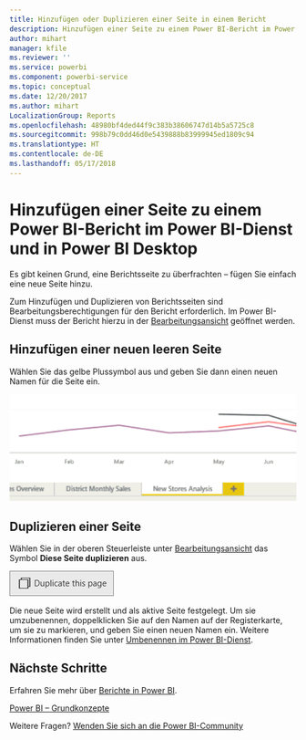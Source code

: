 ```yaml
---
title: Hinzufügen oder Duplizieren einer Seite in einem Bericht
description: Hinzufügen einer Seite zu einem Power BI-Bericht im Power BI-Dienst und in Power BI Desktop
author: mihart
manager: kfile
ms.reviewer: ''
ms.service: powerbi
ms.component: powerbi-service
ms.topic: conceptual
ms.date: 12/20/2017
ms.author: mihart
LocalizationGroup: Reports
ms.openlocfilehash: 48980bf4ded44f9c383b38606747d14b5a5725c8
ms.sourcegitcommit: 998b79c0dd46d0e5439888b83999945ed1809c94
ms.translationtype: HT
ms.contentlocale: de-DE
ms.lasthandoff: 05/17/2018
---
```

# <a name="add-a-page-to-a-power-bi-report-in-power-bi-service-and-power-bi-desktop"></a>Hinzufügen einer Seite zu einem Power BI-Bericht im Power BI-Dienst und in Power BI Desktop
Es gibt keinen Grund, eine Berichtsseite zu überfrachten – fügen Sie einfach eine neue Seite hinzu. 

Zum Hinzufügen und Duplizieren von Berichtsseiten sind Bearbeitungsberechtigungen für den Bericht erforderlich. Im Power BI-Dienst muss der Bericht hierzu in der [Bearbeitungsansicht](service-reading-view-and-editing-view.md) geöffnet werden. 

## <a name="add-a-new-blank-page"></a>Hinzufügen einer neuen leeren Seite
Wählen Sie das gelbe Plussymbol aus und geben Sie dann einen neuen Namen für die Seite ein.  

![](media/power-bi-report-add-page/reorderpages2.gif)

## <a name="duplicate-a-page"></a>Duplizieren einer Seite
Wählen Sie in der oberen Steuerleiste unter [Bearbeitungsansicht](service-interact-with-a-report-in-editing-view.md) das Symbol **Diese Seite duplizieren** aus.

![](media/power-bi-report-add-page/pbi_duplicate.png)

Die neue Seite wird erstellt und als aktive Seite festgelegt. Um sie umzubenennen, doppelklicken Sie auf den Namen auf der Registerkarte, um sie zu markieren, und geben Sie einen neuen Namen ein.  Weitere Informationen finden Sie unter [Umbenennen im Power BI-Dienst](service-rename.md).

## <a name="next-steps"></a>Nächste Schritte
Erfahren Sie mehr über [Berichte in Power BI](service-reports.md).

[Power BI – Grundkonzepte](service-basic-concepts.md)

Weitere Fragen? [Wenden Sie sich an die Power BI-Community](http://community.powerbi.com/)

